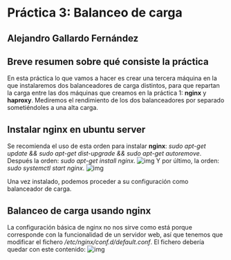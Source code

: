# Práctica 3: Balanceo de carga

## Alejandro Gallardo Fernández

## Breve resumen sobre qué consiste la práctica
En esta práctica lo que vamos a hacer es crear una tercera máquina en la que instalaremos dos balanceadores de 
carga distintos, para que repartan la carga entre las dos máquinas que creamos en la práctica 1: **nginx** y 
**haproxy**. Mediremos el rendimiento de los dos balanceadores por separado 
sometiéndoles a una alta carga.

## Instalar **nginx** en ubuntu server
Se recomienda el uso de esta orden para instalar **nginx**: *sudo apt-get update && sudo apt-get dist-upgrade && 
sudo apt-get autoremove*.
Después la orden: *sudo apt-get install nginx*.
![img](https://github.com/Taunerify/SWAP-2018/blob/master/Practicas/p3/img/install%20nginx.png)
Y por último, la orden: *sudo systemctl start nginx*.
![img](https://github.com/Taunerify/SWAP-2018/blob/master/Practicas/p3/img/start%20nginx.png) 

Una vez instalado, podemos proceder a su configuración como balanceador de carga.

## Balanceo de carga usando nginx
La configuración básica de nginx no nos sirve como está porque corresponde con la 
funcionalidad de un servidor web, así que tenemos que modificar el fichero 
*/etc/nginx/conf.d/default.conf*. El fichero debería quedar con este contenido:
![img](https://github.com/Taunerify/SWAP-2018/blob/master/Practicas/p3/img/configuracion%20nginx.png)


